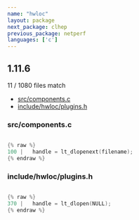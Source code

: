 ```yaml
---
name: "hwloc"
layout: package
next_package: clhep
previous_package: netperf
languages: ['c']
---
```

## 1.11.6
11 / 1080 files match

 - [src/components.c](#srccomponentsc)
 - [include/hwloc/plugins.h](#includehwlocpluginsh)

### src/components.c

```c

{% raw %}
100 |   handle = lt_dlopenext(filename);
{% endraw %}

```
### include/hwloc/plugins.h

```c

{% raw %}
370 |   handle = lt_dlopen(NULL);
{% endraw %}

```